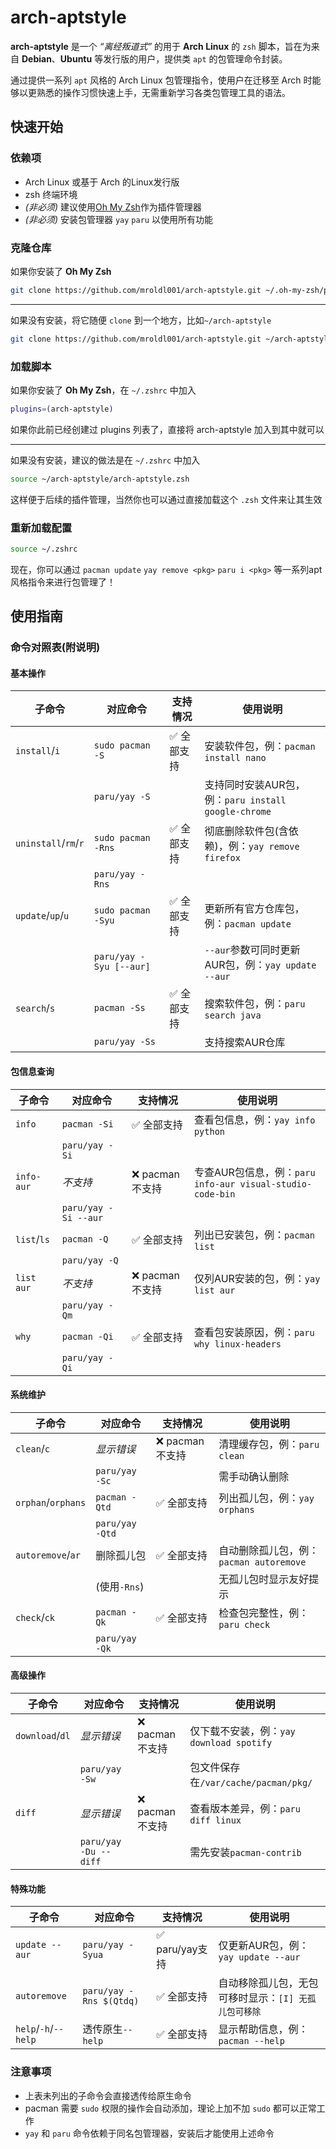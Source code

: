 # arch-aptstyle #

**arch-aptstyle** 是一个 *“离经叛道式”* 的用于 **Arch Linux** 的 `zsh` 脚本，旨在为来自 **Debian**、**Ubuntu** 等发行版的用户，提供类 `apt` 的包管理命令封装。

通过提供一系列 `apt` 风格的 Arch Linux 包管理指令，使用户在迁移至 Arch 时能够以更熟悉的操作习惯快速上手，无需重新学习各类包管理工具的语法。

## 快速开始 ##

### 依赖项 ###

- Arch Linux 或基于 Arch 的Linux发行版
- zsh 终端环境
- *(非必须)* 建议使用[Oh My Zsh](https://ohmyz.sh/)作为插件管理器
- *(非必须)* 安装包管理器 `yay` `paru` 以使用所有功能

### 克隆仓库 ###

如果你安装了 **Oh My Zsh**

```zsh
git clone https://github.com/mroldl001/arch-aptstyle.git ~/.oh-my-zsh/plugins
```

---

如果没有安装，将它随便 `clone` 到一个地方，比如`~/arch-aptstyle`

```zsh
git clone https://github.com/mroldl001/arch-aptstyle.git ~/arch-aptstyle
```

### 加载脚本 ###

如果你安装了 **Oh My Zsh**，在 `~/.zshrc` 中加入
```zsh
plugins=(arch-aptstyle)
```

如果你此前已经创建过 plugins 列表了，直接将 arch-aptstyle 加入到其中就可以

---

如果没有安装，建议的做法是在 `~/.zshrc` 中加入

```zsh
source ~/arch-aptstyle/arch-aptstyle.zsh
```

这样便于后续的插件管理，当然你也可以通过直接加载这个 `.zsh` 文件来让其生效

### 重新加载配置 ###

```zsh
source ~/.zshrc
```

现在，你可以通过 `pacman update` `yay remove <pkg>` `paru i <pkg>` 等一系列apt风格指令来进行包管理了！

## 使用指南 ##

### 命令对照表(附说明) ###

#### 基本操作 ####

| 子命令               | 对应命令                   | 支持情况           | 使用说明                                                                 |
|----------------------|---------------------------|-------------------|--------------------------------------------------------------------------|
| `install`/`i`        | `sudo pacman -S`          | ✅ 全部支持       | 安装软件包，例：`pacman install nano`                                   |
|                      | `paru/yay -S`             |                   | 支持同时安装AUR包，例：`paru install google-chrome`                     |
| `uninstall`/`rm`/`r` | `sudo pacman -Rns`        | ✅ 全部支持       | 彻底删除软件包(含依赖)，例：`yay remove firefox`                        |
|                      | `paru/yay -Rns`           |                   |                                                                         |
| `update`/`up`/`u`    | `sudo pacman -Syu`        | ✅ 全部支持       | 更新所有官方仓库包，例：`pacman update`                                 |
|                      | `paru/yay -Syu [--aur]`   |                   | `--aur`参数可同时更新AUR包，例：`yay update --aur`                      |
| `search`/`s`         | `pacman -Ss`              | ✅ 全部支持       | 搜索软件包，例：`paru search java`                                      |
|                      | `paru/yay -Ss`            |                   | 支持搜索AUR仓库                                                         |

#### 包信息查询 ####

| 子命令               | 对应命令                   | 支持情况           | 使用说明                                                                 |
|----------------------|---------------------------|-------------------|--------------------------------------------------------------------------|
| `info`               | `pacman -Si`              | ✅ 全部支持       | 查看包信息，例：`yay info python`                                       |
|                      | `paru/yay -Si`            |                   |                                                                         |
| `info-aur`           | _不支持_                  | ❌ pacman不支持   | 专查AUR包信息，例：`paru info-aur visual-studio-code-bin`               |
|                      | `paru/yay -Si --aur`      |                   |                                                                         |
| `list`/`ls`          | `pacman -Q`               | ✅ 全部支持       | 列出已安装包，例：`pacman list`                                         |
|                      | `paru/yay -Q`             |                   |                                                                         |
| `list aur`           | _不支持_                  | ❌ pacman不支持   | 仅列AUR安装的包，例：`yay list aur`                                     |
|                      | `paru/yay -Qm`            |                   |                                                                         |
| `why`                | `pacman -Qi`              | ✅ 全部支持       | 查看包安装原因，例：`paru why linux-headers`                            |
|                      | `paru/yay -Qi`            |                   |                                                                         |

#### 系统维护 ####

| 子命令               | 对应命令                   | 支持情况           | 使用说明                                                                 |
|----------------------|---------------------------|-------------------|--------------------------------------------------------------------------|
| `clean`/`c`          | _显示错误_                | ❌ pacman不支持   | 清理缓存包，例：`paru clean`                                            |
|                      | `paru/yay -Sc`            |                   | 需手动确认删除                                                          |
| `orphan`/`orphans`   | `pacman -Qtd`             | ✅ 全部支持       | 列出孤儿包，例：`yay orphans`                                           |
|                      | `paru/yay -Qtd`           |                   |                                                                         |
| `autoremove`/`ar`    | 删除孤儿包                 | ✅ 全部支持       | 自动删除孤儿包，例：`pacman autoremove`                                 |
|                      | (使用`-Rns`)              |                   | 无孤儿包时显示友好提示                                                  |
| `check`/`ck`         | `pacman -Qk`              | ✅ 全部支持       | 检查包完整性，例：`paru check`                                          |
|                      | `paru/yay -Qk`            |                   |                                                                         |

#### 高级操作 ####

| 子命令               | 对应命令                   | 支持情况           | 使用说明                                                                 |
|----------------------|---------------------------|-------------------|--------------------------------------------------------------------------|
| `download`/`dl`      | _显示错误_                | ❌ pacman不支持   | 仅下载不安装，例：`yay download spotify`                                |
|                      | `paru/yay -Sw`            |                   | 包文件保存在`/var/cache/pacman/pkg/`                                    |
| `diff`               | _显示错误_                | ❌ pacman不支持   | 查看版本差异，例：`paru diff linux`                                     |
|                      | `paru/yay -Du --diff`     |                   | 需先安装`pacman-contrib`                                                |

#### 特殊功能 ####

| 子命令               | 对应命令                   | 支持情况           | 使用说明                                                                 |
|----------------------|---------------------------|-------------------|--------------------------------------------------------------------------|
| `update --aur`       | `paru/yay -Syua`          | ✅ paru/yay支持   | 仅更新AUR包，例：`yay update --aur`                                     |
| `autoremove`         | `paru/yay -Rns $(Qtdq)`   | ✅ 全部支持       | 自动移除孤儿包，无包可移时显示：`[I] 无孤儿包可移除`                     |
| `help`/`-h`/`--help` | 透传原生`--help`          | ✅ 全部支持       | 显示帮助信息，例：`pacman --help`                                        |

### 注意事项 ###

- 上表未列出的子命令会直接透传给原生命令
- pacman 需要 `sudo` 权限的操作会自动添加，理论上加不加 `sudo` 都可以正常工作
- `yay` 和 `paru` 命令依赖于同名包管理器，安装后才能使用上述命令